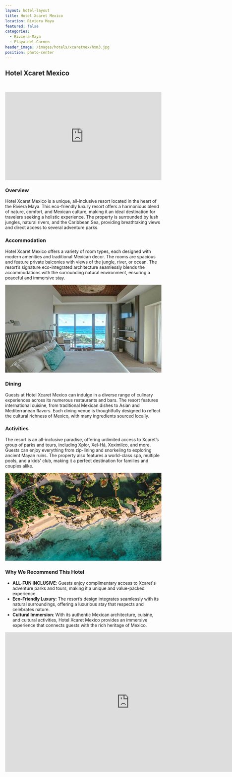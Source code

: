 ```yaml
---
layout: hotel-layout
title: Hotel Xcaret Mexico
location: Riviera Maya
featured: false
categories:
  - Riviera-Maya
  - Playa-del-Carmen
header_image: /images/hotels/xcaretmex/hxm3.jpg
position: photo-center
---
```


## Hotel Xcaret Mexico

&nbsp;

<style>.embed-container { position: relative; padding-bottom: 56.25%; height: 0; overflow: hidden; max-width: 100%; } .embed-container iframe, .embed-container object, .embed-container embed { position: absolute; top: 0; left: 0; width: 100%; height: 100%; }</style><div class='embed-container'><iframe src='https://www.youtube.com/embed/mW3p3e7J4uk' frameborder='0' allowfullscreen></iframe></div>

### Overview
Hotel Xcaret Mexico is a unique, all-inclusive resort located in the heart of the Riviera Maya. This eco-friendly luxury resort offers a harmonious blend of nature, comfort, and Mexican culture, making it an ideal destination for travelers seeking a holistic experience. The property is surrounded by lush jungles, natural rivers, and the Caribbean Sea, providing breathtaking views and direct access to several adventure parks.

### Accommodation
Hotel Xcaret Mexico offers a variety of room types, each designed with modern amenities and traditional Mexican decor. The rooms are spacious and feature private balconies with views of the jungle, river, or ocean. The resort’s signature eco-integrated architecture seamlessly blends the accommodations with the surrounding natural environment, ensuring a peaceful and immersive stay.

![](/images/hotels/xcaretmex/hxm1.jpg)

### Dining
Guests at Hotel Xcaret Mexico can indulge in a diverse range of culinary experiences across its numerous restaurants and bars. The resort features international cuisine, from traditional Mexican dishes to Asian and Mediterranean flavors. Each dining venue is thoughtfully designed to reflect the cultural richness of Mexico, with many ingredients sourced locally.

### Activities
The resort is an all-inclusive paradise, offering unlimited access to Xcaret’s group of parks and tours, including Xplor, Xel-Há, Xoximilco, and more. Guests can enjoy everything from zip-lining and snorkeling to exploring ancient Mayan ruins. The property also features a world-class spa, multiple pools, and a kids' club, making it a perfect destination for families and couples alike.

![](/images/hotels/xcaretmex/hxm2.jpg)

### Why We Recommend This Hotel
- **ALL-FUN INCLUSIVE**: Guests enjoy complimentary access to Xcaret's adventure parks and tours, making it a unique and value-packed experience.
- **Eco-Friendly Luxury**: The resort’s design integrates seamlessly with its natural surroundings, offering a luxurious stay that respects and celebrates nature.
- **Cultural Immersion**: With its authentic Mexican architecture, cuisine, and cultural activities, Hotel Xcaret Mexico provides an immersive experience that connects guests with the rich heritage of Mexico.


<iframe src="https://www.google.com/maps/embed?pb=!1m18!1m12!1m3!1d3735.03823088771!2d-87.11466368884666!3d20.586496280875032!2m3!1f0!2f0!3f0!3m2!1i1024!2i768!4f13.1!3m3!1m2!1s0x8f4e447a1b5d164d%3A0xd0c3c127e0497f84!2sHotel%20Xcaret%20Mexico!5e0!3m2!1ses!2ses!4v1725119743539!5m2!1ses!2ses" width="800" height="450" style="border:0;" allowfullscreen="" loading="lazy" referrerpolicy="no-referrer-when-downgrade"></iframe>
